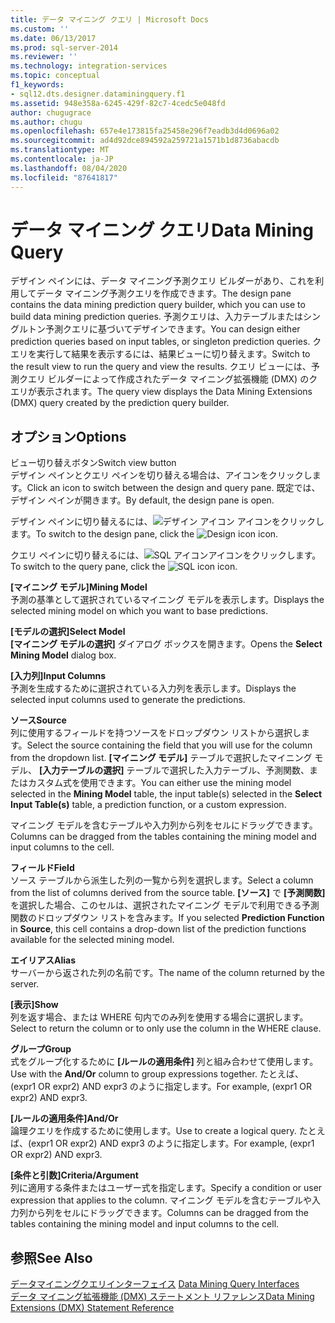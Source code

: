 ```yaml
---
title: データ マイニング クエリ | Microsoft Docs
ms.custom: ''
ms.date: 06/13/2017
ms.prod: sql-server-2014
ms.reviewer: ''
ms.technology: integration-services
ms.topic: conceptual
f1_keywords:
- sql12.dts.designer.dataminingquery.f1
ms.assetid: 948e358a-6245-429f-82c7-4cedc5e048fd
author: chugugrace
ms.author: chugu
ms.openlocfilehash: 657e4e173815fa25458e296f7eadb3d4d0696a02
ms.sourcegitcommit: ad4d92dce894592a259721a1571b1d8736abacdb
ms.translationtype: MT
ms.contentlocale: ja-JP
ms.lasthandoff: 08/04/2020
ms.locfileid: "87641817"
---
```

# <a name="data-mining-query"></a><span data-ttu-id="4e6c8-102">データ マイニング クエリ</span><span class="sxs-lookup"><span data-stu-id="4e6c8-102">Data Mining Query</span></span>
  <span data-ttu-id="4e6c8-103">デザイン ペインには、データ マイニング予測クエリ ビルダーがあり、これを利用してデータ マイニング予測クエリを作成できます。</span><span class="sxs-lookup"><span data-stu-id="4e6c8-103">The design pane contains the data mining prediction query builder, which you can use to build data mining prediction queries.</span></span> <span data-ttu-id="4e6c8-104">予測クエリは、入力テーブルまたはシングルトン予測クエリに基づいてデザインできます。</span><span class="sxs-lookup"><span data-stu-id="4e6c8-104">You can design either prediction queries based on input tables, or singleton prediction queries.</span></span> <span data-ttu-id="4e6c8-105">クエリを実行して結果を表示するには、結果ビューに切り替えます。</span><span class="sxs-lookup"><span data-stu-id="4e6c8-105">Switch to the result view to run the query and view the results.</span></span> <span data-ttu-id="4e6c8-106">クエリ ビューには、予測クエリ ビルダーによって作成されたデータ マイニング拡張機能 (DMX) のクエリが表示されます。</span><span class="sxs-lookup"><span data-stu-id="4e6c8-106">The query view displays the Data Mining Extensions (DMX) query created by the prediction query builder.</span></span>  
  
## <a name="options"></a><span data-ttu-id="4e6c8-107">オプション</span><span class="sxs-lookup"><span data-stu-id="4e6c8-107">Options</span></span>  
 <span data-ttu-id="4e6c8-108">ビュー切り替えボタン</span><span class="sxs-lookup"><span data-stu-id="4e6c8-108">Switch view button</span></span>  
 <span data-ttu-id="4e6c8-109">デザイン ペインとクエリ ペインを切り替える場合は、アイコンをクリックします。</span><span class="sxs-lookup"><span data-stu-id="4e6c8-109">Click an icon to switch between the design and query pane.</span></span> <span data-ttu-id="4e6c8-110">既定では、デザイン ペインが開きます。</span><span class="sxs-lookup"><span data-stu-id="4e6c8-110">By default, the design pane is open.</span></span>  
  
 <span data-ttu-id="4e6c8-111">デザイン ペインに切り替えるには、![デザイン アイコン](../media/ssis-designicon.gif "デザイン アイコン") アイコンをクリックします。</span><span class="sxs-lookup"><span data-stu-id="4e6c8-111">To switch to the design pane, click the ![Design icon](../media/ssis-designicon.gif "Design icon") icon.</span></span>  
  
 <span data-ttu-id="4e6c8-112">クエリ ペインに切り替えるには、![SQL アイコン](../media/ssis-queryicon.gif "SQL アイコン")アイコンをクリックします。</span><span class="sxs-lookup"><span data-stu-id="4e6c8-112">To switch to the query pane, click the ![SQL icon](../media/ssis-queryicon.gif "SQL icon") icon.</span></span>  
  
 <span data-ttu-id="4e6c8-113">**[マイニング モデル]**</span><span class="sxs-lookup"><span data-stu-id="4e6c8-113">**Mining Model**</span></span>  
 <span data-ttu-id="4e6c8-114">予測の基準として選択されているマイニング モデルを表示します。</span><span class="sxs-lookup"><span data-stu-id="4e6c8-114">Displays the selected mining model on which you want to base predictions.</span></span>  
  
 <span data-ttu-id="4e6c8-115">**[モデルの選択]**</span><span class="sxs-lookup"><span data-stu-id="4e6c8-115">**Select Model**</span></span>  
 <span data-ttu-id="4e6c8-116">**[マイニング モデルの選択]** ダイアログ ボックスを開きます。</span><span class="sxs-lookup"><span data-stu-id="4e6c8-116">Opens the **Select Mining Model** dialog box.</span></span>  
  
 <span data-ttu-id="4e6c8-117">**[入力列]**</span><span class="sxs-lookup"><span data-stu-id="4e6c8-117">**Input Columns**</span></span>  
 <span data-ttu-id="4e6c8-118">予測を生成するために選択されている入力列を表示します。</span><span class="sxs-lookup"><span data-stu-id="4e6c8-118">Displays the selected input columns used to generate the predictions.</span></span>  
  
 <span data-ttu-id="4e6c8-119">**ソース**</span><span class="sxs-lookup"><span data-stu-id="4e6c8-119">**Source**</span></span>  
 <span data-ttu-id="4e6c8-120">列に使用するフィールドを持つソースをドロップダウン リストから選択します。</span><span class="sxs-lookup"><span data-stu-id="4e6c8-120">Select the source containing the field that you will use for the column from the dropdown list.</span></span> <span data-ttu-id="4e6c8-121">**[マイニング モデル]** テーブルで選択したマイニング モデル、 **[入力テーブルの選択]** テーブルで選択した入力テーブル、予測関数、またはカスタム式を使用できます。</span><span class="sxs-lookup"><span data-stu-id="4e6c8-121">You can either use the mining model selected in the **Mining Model** table, the input table(s) selected in the **Select Input Table(s)** table, a prediction function, or a custom expression.</span></span>  
  
 <span data-ttu-id="4e6c8-122">マイニング モデルを含むテーブルや入力列から列をセルにドラッグできます。</span><span class="sxs-lookup"><span data-stu-id="4e6c8-122">Columns can be dragged from the tables containing the mining model and input columns to the cell.</span></span>  
  
 <span data-ttu-id="4e6c8-123">**フィールド**</span><span class="sxs-lookup"><span data-stu-id="4e6c8-123">**Field**</span></span>  
 <span data-ttu-id="4e6c8-124">ソース テーブルから派生した列の一覧から列を選択します。</span><span class="sxs-lookup"><span data-stu-id="4e6c8-124">Select a column from the list of columns derived from the source table.</span></span> <span data-ttu-id="4e6c8-125">**[ソース]** で **[予測関数]** を選択した場合、このセルは、選択されたマイニング モデルで利用できる予測関数のドロップダウン リストを含みます。</span><span class="sxs-lookup"><span data-stu-id="4e6c8-125">If you selected **Prediction Function** in **Source**, this cell contains a drop-down list of the prediction functions available for the selected mining model.</span></span>  
  
 <span data-ttu-id="4e6c8-126">**エイリアス**</span><span class="sxs-lookup"><span data-stu-id="4e6c8-126">**Alias**</span></span>  
 <span data-ttu-id="4e6c8-127">サーバーから返された列の名前です。</span><span class="sxs-lookup"><span data-stu-id="4e6c8-127">The name of the column returned by the server.</span></span>  
  
 <span data-ttu-id="4e6c8-128">**[表示]**</span><span class="sxs-lookup"><span data-stu-id="4e6c8-128">**Show**</span></span>  
 <span data-ttu-id="4e6c8-129">列を返す場合、または WHERE 句内でのみ列を使用する場合に選択します。</span><span class="sxs-lookup"><span data-stu-id="4e6c8-129">Select to return the column or to only use the column in the WHERE clause.</span></span>  
  
 <span data-ttu-id="4e6c8-130">**グループ**</span><span class="sxs-lookup"><span data-stu-id="4e6c8-130">**Group**</span></span>  
 <span data-ttu-id="4e6c8-131">式をグループ化するために **[ルールの適用条件]** 列と組み合わせて使用します。</span><span class="sxs-lookup"><span data-stu-id="4e6c8-131">Use with the **And/Or** column to group expressions together.</span></span> <span data-ttu-id="4e6c8-132">たとえば、(expr1 OR expr2) AND expr3 のように指定します。</span><span class="sxs-lookup"><span data-stu-id="4e6c8-132">For example, (expr1 OR expr2) AND expr3.</span></span>  
  
 <span data-ttu-id="4e6c8-133">**[ルールの適用条件]**</span><span class="sxs-lookup"><span data-stu-id="4e6c8-133">**And/Or**</span></span>  
 <span data-ttu-id="4e6c8-134">論理クエリを作成するために使用します。</span><span class="sxs-lookup"><span data-stu-id="4e6c8-134">Use to create a logical query.</span></span> <span data-ttu-id="4e6c8-135">たとえば、(expr1 OR expr2) AND expr3 のように指定します。</span><span class="sxs-lookup"><span data-stu-id="4e6c8-135">For example, (expr1 OR expr2) AND expr3.</span></span>  
  
 <span data-ttu-id="4e6c8-136">**[条件と引数]**</span><span class="sxs-lookup"><span data-stu-id="4e6c8-136">**Criteria/Argument**</span></span>  
 <span data-ttu-id="4e6c8-137">列に適用する条件またはユーザー式を指定します。</span><span class="sxs-lookup"><span data-stu-id="4e6c8-137">Specify a condition or user expression that applies to the column.</span></span> <span data-ttu-id="4e6c8-138">マイニング モデルを含むテーブルや入力列から列をセルにドラッグできます。</span><span class="sxs-lookup"><span data-stu-id="4e6c8-138">Columns can be dragged from the tables containing the mining model and input columns to the cell.</span></span>  
  
## <a name="see-also"></a><span data-ttu-id="4e6c8-139">参照</span><span class="sxs-lookup"><span data-stu-id="4e6c8-139">See Also</span></span>  
 <span data-ttu-id="4e6c8-140">[データマイニングクエリインターフェイス](https://docs.microsoft.com/analysis-services/data-mining/data-mining-query-tools) </span><span class="sxs-lookup"><span data-stu-id="4e6c8-140">[Data Mining Query Interfaces](https://docs.microsoft.com/analysis-services/data-mining/data-mining-query-tools) </span></span>  
 [<span data-ttu-id="4e6c8-141">データ マイニング拡張機能 &#40;DMX&#41; ステートメント リファレンス</span><span class="sxs-lookup"><span data-stu-id="4e6c8-141">Data Mining Extensions &#40;DMX&#41; Statement Reference</span></span>](/sql/dmx/data-mining-extensions-dmx-statements)  
  
  
